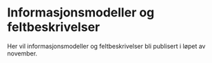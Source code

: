 # Informasjonsmodeller og feltbeskrivelser

Her vil informasjonsmodeller og feltbeskrivelser bli publisert i løpet av november.
